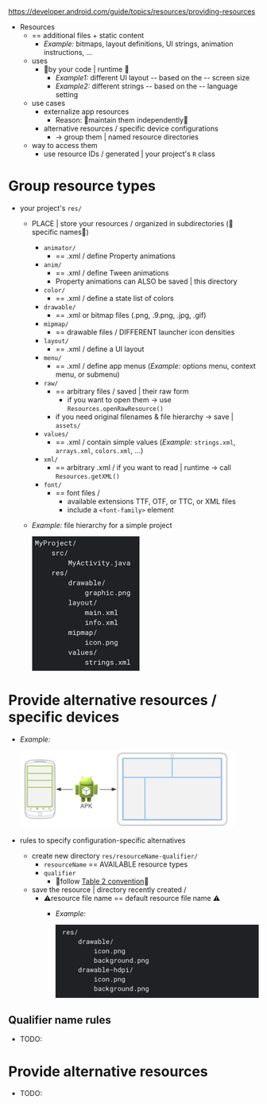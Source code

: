 https://developer.android.com/guide/topics/resources/providing-resources

* Resources
  * == additional files + static content
    * _Example:_ bitmaps, layout definitions, UI strings, animation instructions, ...
  * uses
    * 👀by your code | runtime 👀
      * _Example1:_ different UI layout -- based on the -- screen size
      * _Example2:_ different strings -- based on the -- language setting   
  * use cases
    * externalize app resources 
      * Reason: 🧠maintain them independently🧠
    * alternative resources / specific device configurations
      * -> group them | named resource directories
  * way to access them
    * use resource IDs / generated | your project's `R` class 

# Group resource types
* your project's `res/`
  * PLACE | store your resources / organized in subdirectories (👀specific names👀)
    * `animator/`
      * == .xml / define Property animations
    * `anim/`	
      * == .xml / define Tween animations
      * Property animations can ALSO be saved | this directory
    * `color/`
      * == .xml / define a state list of colors
    * `drawable/`
      * == .xml or bitmap files (.png, .9.png, .jpg, .gif)
    * `mipmap/`
      * == drawable files / DIFFERENT launcher icon densities
    * `layout/`
      * == .xml / define a UI layout
    * `menu/`
      * == .xml / define app menus (_Example:_ options menu, context menu, or submenu)
    * `raw/`
      * == arbitrary files / saved | their raw form
        * if you want to open them -> use `Resources.openRawResource()`
      * if you need original filenames & file hierarchy -> save | `assets/`
    * `values/`
      * == .xml / contain simple values (_Example:_ `strings.xml`, `arrays.xml`, `colors.xml`, ...)
    * `xml/`
      * == arbitrary .xml / if you want to read | runtime -> call `Resources.getXML()`
    * `font/`
      * == font files /
        * available extensions TTF, OTF, or TTC, or XML files
        * include a `<font-family>` element
  * _Example:_ file hierarchy for a simple project
  
    ![res/](images/resourcesDirectory.png)

# Provide alternative resources / specific devices
* _Example:_

    ![Different layout resources -- based on -- screen size](images/guide.topics.resources.providing-resources.1.png)

* rules to specify configuration-specific alternatives
  * create new directory `res/resourceName-qualifier/`
    * `resourceName` == AVAILABLE resource types
    * `qualifier`
      * 👀follow [Table 2 convention](https://developer.android.com/guide/topics/resources/providing-resources)👀
  * save the resource | directory recently created /
    * ⚠️resource file name == default resource file name ⚠️
      * _Example:_ 

        ![](images/guide.topics.resources.providing-resources.2.png)

## Qualifier name rules
* TODO:






# Provide alternative resources
* TODO: